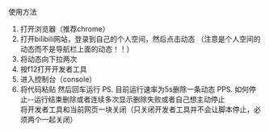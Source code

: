 使用方法
1. 打开浏览器（推荐chrome）
2. 打开bilibili网站，登录到自己的个人空间，然后点击动态 （注意是个人空间的动态而不是导航栏上面的动态！！）
3. 将动态向下拉两次
4. 按f12打开开发者工具
5. 进入控制台（console）
6. 将代码粘贴 然后回车运行
PS. 目前运行速率为5s删除一条动态
PPS. 如何停止--运行结束删除或者连续多次显示删除失败或者自己想主动停止  
将开发者工具和当前网页一块关闭（只关闭开发者工具并不会让脚本停止，必须两个一起关闭）
